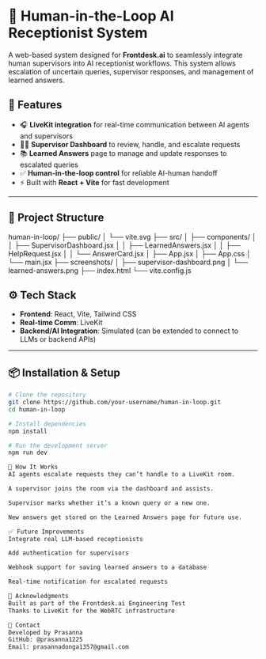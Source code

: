 # 🧠 Human-in-the-Loop AI Receptionist System

A web-based system designed for **Frontdesk.ai** to seamlessly integrate human supervisors into AI receptionist workflows. This system allows escalation of uncertain queries, supervisor responses, and management of learned answers.

## 🚀 Features

- 🎧 **LiveKit integration** for real-time communication between AI agents and supervisors
- 👨‍💼 **Supervisor Dashboard** to review, handle, and escalate requests
- 📚 **Learned Answers** page to manage and update responses to escalated queries
- ✅ **Human-in-the-loop control** for reliable AI-human handoff
- ⚡ Built with **React + Vite** for fast development

---

## 📂 Project Structure
human-in-loop/
├── public/
│ └── vite.svg
├── src/
│ ├── components/
│ │ ├── SupervisorDashboard.jsx
│ │ ├── LearnedAnswers.jsx
│ │ ├── HelpRequest.jsx
│ │ └── AnswerCard.jsx
│ ├── App.jsx
│ ├── App.css
│ └── main.jsx
├── screenshots/
│ ├── supervisor-dashboard.png
│ └── learned-answers.png
├── index.html
└── vite.config.js



## ⚙️ Tech Stack

- **Frontend**: React, Vite, Tailwind CSS
- **Real-time Comm**: LiveKit
- **Backend/AI Integration**: Simulated (can be extended to connect to LLMs or backend APIs)

---

## 📦 Installation & Setup

```bash
# Clone the repository
git clone https://github.com/your-username/human-in-loop.git
cd human-in-loop

# Install dependencies
npm install

# Run the development server
npm run dev

🧠 How It Works
AI agents escalate requests they can’t handle to a LiveKit room.

A supervisor joins the room via the dashboard and assists.

Supervisor marks whether it’s a known query or a new one.

New answers get stored on the Learned Answers page for future use.

✅ Future Improvements
Integrate real LLM-based receptionists

Add authentication for supervisors

Webhook support for saving learned answers to a database

Real-time notification for escalated requests

🙌 Acknowledgments
Built as part of the Frontdesk.ai Engineering Test
Thanks to LiveKit for the WebRTC infrastructure

📧 Contact
Developed by Prasanna
GitHub: @prasanna1225
Email: prasannadonga1357@gmail.com


